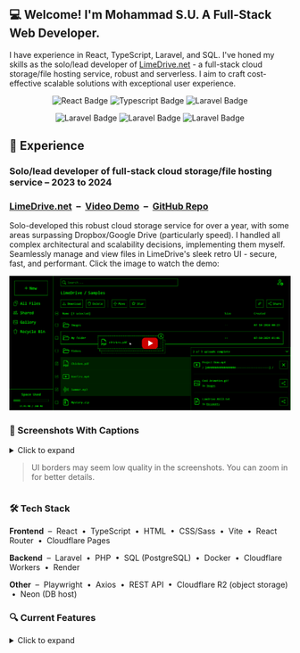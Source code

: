 ## 💻 Welcome! I'm Mohammad S.U. A Full-Stack Web Developer.
I have experience in React, TypeScript, Laravel, and SQL. I've honed my skills as the solo/lead developer of [LimeDrive.net](https://github.com/Mohammad-SU/LimeDrive-Cloud-Storage-Public) - a full-stack cloud storage/file hosting service, robust and serverless. I aim to craft cost-effective scalable solutions with exceptional user experience.

<p align="center">
  <img src="https://img.shields.io/badge/react-%2320232a.svg?style=for-the-badge&logo=react" alt="React Badge">
  <img src="https://img.shields.io/badge/typescript-%2320232a.svg?style=for-the-badge&logo=typescript" alt="Typescript Badge">
  <img src="https://img.shields.io/badge/sass-%2320232a.svg?style=for-the-badge&logo=sass" alt="Laravel Badge">
</p>

<p align="center">
  <img src="https://img.shields.io/badge/laravel-%2320232a.svg?style=for-the-badge&logo=laravel" alt="Laravel Badge">
  <img src="https://img.shields.io/badge/postgresql-%2320232a.svg?style=for-the-badge&logo=postgresql" alt="Laravel Badge">
  <img src="https://img.shields.io/badge/cloudflare-%2320232a.svg?style=for-the-badge&logo=cloudflare" alt="Laravel Badge">
</p>

## 💼 Experience
### Solo/lead developer of full-stack cloud storage/file hosting service  –  2023 to 2024
### [LimeDrive.net](https://limedrive.net) &nbsp;–&nbsp; [Video Demo](https://youtu.be/3P_LIRLbSy4) &nbsp;–&nbsp; [GitHub Repo](https://github.com/Mohammad-SU/LimeDrive-Cloud-Storage-Public)

Solo-developed this robust cloud storage service for over a year, with some areas surpassing Dropbox/Google Drive (particularly speed). I handled all complex architectural and scalability decisions, implementing them myself. Seamlessly manage and view files in LimeDrive's sleek retro UI - secure, fast, and performant. Click the image to watch the demo:

[![LimeDrive Demo](https://raw.githubusercontent.com/Mohammad-SU/LimeDrive-Cloud-Storage-Public/refs/heads/main/screenshots/yt-video-img.png)](https://youtu.be/3P_LIRLbSy4)

### 📸 Screenshots With Captions

<details>
  
<summary>
Click to expand

> UI borders may seem low quality in the screenshots. You can zoom in for better details.
</summary>
  
### File List (Clean UI)
![File List (Clean UI)](https://github.com/Mohammad-SU/LimeDrive-Cloud-Storage-Public/blob/main/screenshots/file-list-clean-UI.png)

### File Viewer (Video and Controls)
![File Viewer (Video and Controls)](https://github.com/Mohammad-SU/LimeDrive-Cloud-Storage-Public/blob/main/screenshots/file-viewer-video.png)

### File List (Detailed UI With Item Selection, Drag and Drop, and Upload Queue)
![File List (Detailed UI With Item Selection, Drag and Drop, and Upload Queue](https://github.com/Mohammad-SU/LimeDrive-Cloud-Storage-Public/blob/main/screenshots/file-list-detailed-UI.png)

### File Viewer (PDF and Shareable Link Generation)
![File Viewer (PDF and Shareable Link Generation)](https://github.com/Mohammad-SU/LimeDrive-Cloud-Storage-Public/blob/main/screenshots/file-viewer-pdf-share-modal.png)

### Settings
![Settings](https://github.com/Mohammad-SU/LimeDrive-Cloud-Storage-Public/blob/main/screenshots/settings.png)

### Login
![Login](https://github.com/Mohammad-SU/LimeDrive-Cloud-Storage-Public/blob/main/screenshots/login.png)

</details>

### 🛠️ Tech Stack

**Frontend** &nbsp;–&nbsp; React &nbsp;•&nbsp; TypeScript &nbsp;•&nbsp; HTML &nbsp;•&nbsp; CSS/Sass &nbsp;•&nbsp; Vite  &nbsp;•&nbsp; React Router &nbsp;•&nbsp; Cloudflare Pages

**Backend** &nbsp;–&nbsp; Laravel &nbsp;•&nbsp; PHP &nbsp;•&nbsp; SQL (PostgreSQL) &nbsp;•&nbsp; Docker &nbsp;•&nbsp; Cloudflare Workers &nbsp;•&nbsp; Render

**Other** &nbsp;–&nbsp; Playwright  &nbsp;•&nbsp; Axios &nbsp;•&nbsp; REST API &nbsp;•&nbsp; Cloudflare R2 (object storage) &nbsp;•&nbsp; Neon (DB host)

### 🔍 Current Features
<details>
  
<summary>Click to expand</summary>
&nbsp;

⚡ **Cost and Performance Optimisation**
>Integrates zero-egress-fee object storage, presigned URLs, no-cost cloud service tiers, CDN, caching, lazy loading, data deduplication, automated cleanup, throttling, and usage limits - these lead to ***zero costs*** in data storage/processing, ***+63.3% faster*** API in production, being ***+2.7x faster*** than DropBox in service speed, and improved scalability and UX.

🔒 **Security** 
>Client/server validation, encryption, hashing, proxy, WAF, SSL, CORS, and CSRF tokens.

🧪 **Automated Tests** 
>E2E tests (Playwright), Unit tests (PHPUnit), and CI/CD (GitHub Actions).

🔑 **User Accounts** 
>Registration, login, account settings, sessions, and email verification/notifications.

📁 **File Storage and Management** 
>Folders, paths, drag & drop, downloading, link-share, and upload queue with robust management of varied situations like network errors, name conflicts, and cancelling.

👁️ **File Viewer** 
>Convenient viewer in-browser, supporting videos, images, PDFs, audio, and plain text. Includes shared views, printing, and custom video controls with fullscreen and keyboard shortcuts.

🔗 **Sharing** 
>Generate secure links to share files, providing effortless access/collaboration for recipients. Includes permission management. A Cloudflare worker verifies URLs via server-generated HMAC and IP.

♿ **Accessibility** 
>ARIA, keyboard navigation, shortcuts, clear labels, and semantic HTML.

🎨 **UX/UI** 
>A creative mix of bulletin board system/CLI themes with modern, responsive elements. Errors are more detailed/user-friendly than DropBox and UI is noticeably faster for a seamless experience.

✅ **Code Quality** 
>Improved type safety and documentation through use of TypeScript, PHPDoc/type hinting, and PHPStan - leading to a high reduction in runtime errors and time spent debugging them. 

</details>
